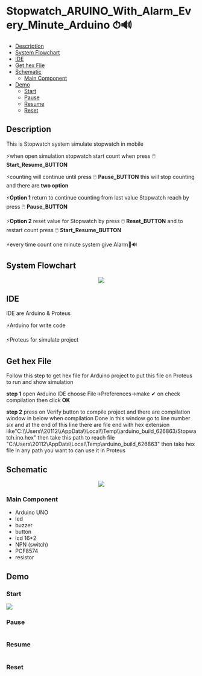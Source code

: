 # Stopwatch_ARUINO_With_Alarm_Every_Minute_Arduino ⏱🔊
- [Description](#Description)
- [System Flowchart](#System-Flowchart)
- [IDE](#IDE)
- [Get hex Flie](#Get-Hex-File)
- [Schematic](#Schematic)
  - [Main Component](#Main-Component)
- [Demo](#Demo)
  - [Start](#Start)
  - [Pause](#Pause)
  - [Resume](#Resume)
  - [Reset](#Reset)

## Description
<p>This is Stopwatch system simulate stopwatch in mobile </p>
<p>⚡when open simulation stopwatch start count when press 🖱️ <strong>Start_Resume_BUTTON</strong> </p>
<p>⚡counting will continue until press 🖱️ <strong>Pause_BUTTON</strong> this will stop counting and there are <strong>two option</strong></p>
<p>⚡<strong>Option 1</strong> return to continue counting from last value Stopwatch reach by press 🖱️ <strong>Pause_BUTTON</strong> </p>
<p>⚡<strong>Option 2</strong> reset value for Stopwatch  by press 🖱️ <strong>Reset_BUTTON</strong> and to restart count press 🖱️ <strong>Start_Resume_BUTTON</strong></p>
<p>⚡every time count one minute  system give Alarm🔔🔊</p>

## System Flowchart
<p align="center"> 
  <img src="https://user-images.githubusercontent.com/77234053/188345725-2234f5c1-e31e-4d01-b216-1e40f3856523.png">
  </p>
  
## IDE
<p>IDE are Arduino & Proteus</p>
<P>⚡Arduino for write code </p>
<p>⚡Proteus for simulate project</p>

## Get hex File
<p>Follow this step to get hex file for Arduino project to put this file on Proteus to run and show simulation</p>
<p><strong>step 1</strong> open Arduino IDE choose File->Preferences->make ✔ on check compilation then click <strong>OK</strong>  </p>
<p><strong>step 2</strong> press on Verify button to compile project and there are compilation window in below when compilation Done in this window go to line number six and at the end of this line there are file end with hex extension like"C:\\Users\\20112\\AppData\\Local\\Temp\\arduino_build_626863/Stopwatch.ino.hex" then take this path to reach file "C:\Users\20112\AppData\Local\Temp\arduino_build_626863" then take hex file in any path you want to can use it in Proteus </p>

## Schematic
<p align="center">
  <img src="https://user-images.githubusercontent.com/77234053/188349965-08d09d14-1f8f-47c7-8ebe-a00878ab6e94.png">
</p>

### Main Component
- Arduino UNO
- led
- buzzer
- button
- lcd 16*2
- NPN (switch)
- PCF8574
- resistor

## Demo

### Start
<p align="center>
  <img src="https://user-images.githubusercontent.com/77234053/188352762-bf4c6aba-0e8c-4371-8972-2639e00e78b5.gif">
  <img src="https://user-images.githubusercontent.com/77234053/188353007-14e3844b-3311-41f1-9ed1-c48413ec5e7e.jpg">
  </p>
  
  
### Pause
<p>
  <img src="">
  </p>
  
### Resume
<p>
  <img src="">
  </p>

### Reset
<p>
  <img src="">
  </p>





